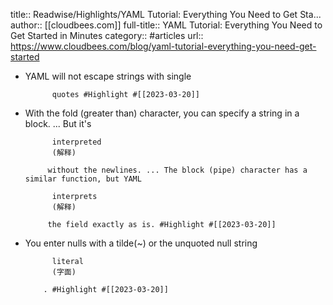 title:: Readwise/Highlights/YAML Tutorial: Everything You Need to Get Sta...
author:: [[cloudbees.com]]
full-title:: YAML Tutorial: Everything You Need to Get Started in Minutes
category:: #articles
url:: https://www.cloudbees.com/blog/yaml-tutorial-everything-you-need-get-started

- YAML will not escape strings with single 
          
            quotes #Highlight #[[2023-03-20]]
- With the fold (greater than) character, you can specify a string in a block. ... But it's 
          
            interpreted
            (解释)
          
           without the newlines. ... The block (pipe) character has a similar function, but YAML 
          
            interprets
            (解释)
          
           the field exactly as is. #Highlight #[[2023-03-20]]
- You enter nulls with a tilde(~) or the unquoted null string 
          
            literal
            (字面)
          
          . #Highlight #[[2023-03-20]]